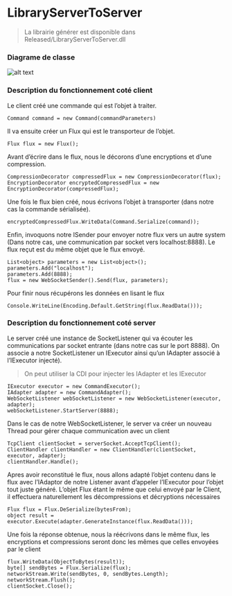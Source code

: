# LibraryServerToServer

> La librairie générer est disponible dans Released/LibraryServerToServer.dll

### Diagrame de classe

![alt text](https://github.com/ffcfalcos/LibraryServerToServer/blob/master/Documentation/Diagrame%20de%20classe.jpg)

### Description du fonctionnement coté client

Le client créé une commande qui est l’objet à traiter. 
```
Command command = new Command(commandParameters)
```
Il va ensuite créer un Flux qui est le transporteur de l’objet. 
```
Flux flux = new Flux();
```
Avant d’écrire dans le flux, nous le décorons d’une encryptions et d’une compression. 
```
CompressionDecorator compressedFlux = new CompressionDecorator(flux);
EncryptionDecorator encryptedCompressedFlux = new EncryptionDecorator(compressedFlux);
```
Une fois le flux bien créé, nous écrivons l’objet à transporter (dans notre cas la commande sérialisée).
```
encryptedCompressedFlux.WriteData(Command.Serialize(command));
```
Enfin, invoquons notre ISender pour envoyer notre flux vers un autre system (Dans notre cas, une communication par socket vers localhost:8888). Le flux reçut est du même objet que le flux envoyé.
```
List<object> parameters = new List<object>();
parameters.Add("localhost");
parameters.Add(8888);
flux = new WebSocketSender().Send(flux, parameters);
```
Pour finir nous récupérons les données en lisant le flux
```
Console.WriteLine(Encoding.Default.GetString(flux.ReadData()));
```
### Description du fonctionnement coté server

Le server créé une instance de SocketListener qui va écouter les communications par socket entrante (dans notre cas sur le port 8888). On associe a notre SocketListener un IExecutor ainsi qu’un IAdapter associé à l’IExecutor injecté).
> On peut utiliser la CDI pour injecter les IAdapter et les IExecutor
```
IExecutor executor = new CommandExecutor();
IAdapter adapter = new CommandAdapter();
WebSocketListener webSocketListener = new WebSocketListener(executor, adapter);
webSocketListener.StartServer(8888);
```
Dans le cas de notre WebSocketListener, le server va créer un nouveau Thread pour gérer chaque communication avec un client
```
TcpClient clientSocket = serverSocket.AcceptTcpClient();
ClientHandler clientHandler = new ClientHandler(clientSocket, executor, adapter);
clientHandler.Handle();
```
Apres avoir reconstitué le flux, nous allons adapté l’objet contenu dans le flux avec l’IAdaptor de notre Listener avant d’appeler l’IExecutor pour l’objet tout juste généré. L’objet Flux étant le même que celui envoyé par le Client, il effectuera naturellement les décompressions et décryptions nécessaires
```
Flux flux = Flux.DeSerialize(bytesFrom);
object result = executor.Execute(adapter.GenerateInstance(flux.ReadData()));
```
Une fois la réponse obtenue, nous la réécrivons dans le même flux, les encryptions et compressions seront donc les mêmes que celles envoyées par le client
```
flux.WriteData(ObjectToBytes(result));
byte[] sendBytes = Flux.Serialize(flux);
networkStream.Write(sendBytes, 0, sendBytes.Length);
networkStream.Flush();
clientSocket.Close();
```
